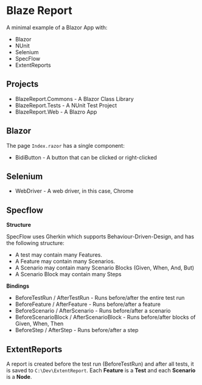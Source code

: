 # Blaze Report

A minimal example of a Blazor App with:

* Blazor
* NUnit
* Selenium
* SpecFlow
* ExtentReports

## Projects

* BlazeReport.Commons - A Blazor Class Library
* BlazeReport.Tests - A NUnit Test Project
* BlazeReport.Web - A Blazro App

## Blazor

The page `Index.razor` has a single component:

* BidiButton - A button that can be clicked or right-clicked

## Selenium

* WebDriver - A web driver, in this case, Chrome

## Specflow

__Structure__

SpecFlow uses Gherkin which supports Behaviour-Driven-Design, and has the following structure:

* A test may contain many Features.
* A Feature may contain many Scenarios.
* A Scenario may contain many Scenario Blocks (Given, When, And, But)
* A Scenario Block may contain many Steps

__Bindings__

* BeforeTestRun / AfterTestRun             - Runs before/after the entire test run
* BeforeFeature / AfterFeature             - Runs before/after a feature
* BeforeScenario / AfterScenario           - Runs before/after a scenario
* BeforeScenarioBlock / AfterScenarioBlock - Runs before/after blocks of Given, When, Then
* BeforeStep / AfterStep                   - Runs before/after a step

## ExtentReports

A report is created before the test run (BeforeTestRun) and after all tests, it is saved to `C:\Dev\ExtentReport`. Each __Feature__ is a __Test__ and each __Scenario__ is a __Node__.

